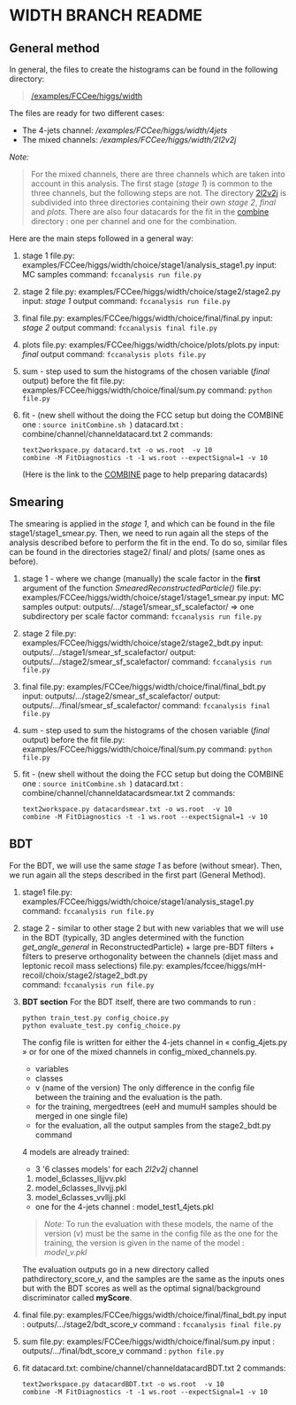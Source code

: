  # WIDTH BRANCH README
 
 ## General method

In general, the files to create the histograms can be found in the following directory:
> [/examples/FCCee/higgs/width](/examples/FCCee/higgs/width)

The files are ready for two different cases: 
- The 4-jets channel: */examples/FCCee/higgs/width/4jets*
- The mixed channels: */examples/FCCee/higgs/width/2l2v2j*


*Note:* 
> For the mixed channels, there are three channels which are taken into account in this analysis. The first stage (*stage 1*) is common to the three channels, but the following steps are not. The directory [2l2v2j](/examples/FCCee/higgs/width/2l2v2j) is subdivided into three directories containing their own *stage 2*, *final* and *plots*. There are also four datacards for the fit in the [combine](/combine) directory : one per channel and one for the combination. 

Here are the main steps followed in a general way:
1. stage 1 
file.py: examples/FCCee/higgs/width/choice/stage1/analysis_stage1.py 
input: MC samples
command: ``` fccanalysis run file.py ```

1. stage 2
file.py: examples/FCCee/higgs/width/choice/stage2/stage2.py
input: *stage 1* output
command: ``` fccanalysis run file.py ```

1. final 
file.py: examples/FCCee/higgs/width/choice/final/final.py
input: *stage 2* output
command: ``` fccanalysis final file.py ```

1. plots
file.py: examples/FCCee/higgs/width/choice/plots/plots.py
input: *final* output
command: ``` fccanalysis plots file.py ```

1. sum - step used to sum the histograms of the chosen variable (*final* output) before the fit
file.py: examples/FCCee/higgs/width/choice/final/sum.py
command: ``` python file.py ```

1. fit - (new shell without the doing the FCC setup but doing the COMBINE one :  ``` source initCombine.sh  ```)
datacard.txt : combine/channel/channeldatacard.txt
    2 commands: 
    ```
    text2workspace.py datacard.txt -o ws.root  -v 10
    combine -M FitDiagnostics -t -1 ws.root --expectSignal=1 -v 10
    ```
    (Here is the link to the [COMBINE](http://cms-analysis.github.io/HiggsAnalysis-CombinedLimit/part2/settinguptheanalysis/) page to help preparing datacards)

## Smearing

The smearing is applied in the *stage 1*, and which can be found in the file stage1/stage1_smear.py. Then, we need to run again all the steps of the analysis described before to perform the fit in the end. 
To do so, similar files can be found in the directories stage2/ final/ and plots/ (same ones as before). 

1. stage 1 - where we change (manually) the scale factor in the **first** argument of the function *SmearedReconstructedParticle()*
file.py: examples/FCCee/higgs/width/choice/stage1/stage1_smear.py
input: MC samples
output: outputs/.../stage1/smear_sf_scalefactor/ => one subdirectory per scale factor
command: ``` fccanalysis run file.py ```

1. stage 2 
file.py: examples/FCCee/higgs/width/choice/stage2/stage2_bdt.py
input: outputs/.../stage1/smear_sf_scalefactor/
output:  outputs/.../stage2/smear_sf_scalefactor/
command: ``` fccanalysis run file.py ```

1. final
file.py: examples/FCCee/higgs/width/choice/final/final_bdt.py
input: outputs/.../stage2/smear_sf_scalefactor/
output:  outputs/.../final/smear_sf_scalefactor/
command: ``` fccanalysis final file.py ```

1. sum - step used to sum the histograms of the chosen variable (*final* output) before the fit
file.py: examples/FCCee/higgs/width/choice/final/sum.py
command: ``` python file.py ```

1. fit - (new shell without the doing the FCC setup but doing the COMBINE one :  ``` source initCombine.sh  ```)
datacard.txt : combine/channel/channeldatacardsmear.txt
2 commands: 
    ```
    text2workspace.py datacardsmear.txt -o ws.root  -v 10
    combine -M FitDiagnostics -t -1 ws.root --expectSignal=1 -v 10
    ```

## BDT

For the BDT, we will use the same *stage 1* as before (without smear). Then, we run again all the steps described in the first part (General Method). 

1. stage1 
file.py: examples/FCCee/higgs/width/choice/stage1/analysis_stage1.py 
command: ``` fccanalysis run file.py ```

2. stage 2 - similar to other stage 2 but with new variables that we will use in the BDT (typically, 3D angles determined with the function  *get_angle_general* in ReconstructedParticle) + large pre-BDT filters + filters to preserve orthogonality between the channels (dijet mass and leptonic recoil mass selections) 
file.py: examples/fccee/higgs/mH-recoil/choix/stage2/stage2_bdt.py  
command: ``` fccanalysis run file.py ```

3. **BDT section**
    For the BDT itself, there are two commands to run : 
    ```
    python train_test.py config_choice.py
    python evaluate_test.py config_choice.py 
    ```
    
    The config file is written for either the 4-jets channel in « config_4jets.py » or for one of the mixed channels in config_mixed_channels.py. 
    - variables
    - classes 
    - v (name of the version)
    The only difference in the config file between the training and the evaluation is the path. 
    - for the training, mergedtrees (eeH and mumuH samples should be merged in one single file) 
    - for the evaluation, all the output samples from the stage2_bdt.py command 
    
    4 models are already trained: 
    - 3 '6 classes models' for each *2l2v2j* channel 
    1. model_6classes_lljjvv.pkl
    1. model_6classes_llvvjj.pkl
    1. model_6classes_vvlljj.pkl
    - one for the 4-jets channel : model_test1_4jets.pkl
    
    > *Note:* To run the evaluation with these models, the name of the version (v) must be the same in the config file as the one for the training, the version is given in the name of the model : *model_v.pkl*
    
    The evaluation outputs go in a new directory called pathdirectory_score_v, and the samples are the same as the inputs ones but with the BDT scores as well as the optimal signal/background discriminator called **myScore**. 

4. final
    file.py: examples/FCCee/higgs/width/choice/final/final_bdt.py 
    input : outputs/.../stage2/bdt_score_v
    command : ``` fccanalysis final file.py ```
    
5. sum
file.py: examples/FCCee/higgs/width/choice/final/sum.py
input : outputs/.../final/bdt_score_v
command : ``` python file.py ```

6. fit 
datacard.txt: combine/channel/channeldatacardBDT.txt
2 commands: 
    ```
    text2workspace.py datacardBDT.txt -o ws.root  -v 10
    combine -M FitDiagnostics -t -1 ws.root --expectSignal=1 -v 10
    ```







